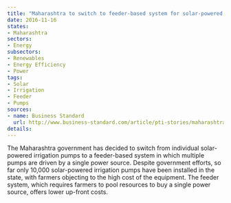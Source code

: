 ```yaml
---
title: "Maharashtra to switch to feeder-based system for solar-powered irrigation pumps"
date: 2016-11-16
states:
- Maharashtra
sectors:
- Energy
subsectors:
- Renewables
- Energy Efficiency
- Power
tags:
- Solar
- Irrigation
- Feeder
- Pumps
sources:
- name: Business Standard
  url: http://www.business-standard.com/article/pti-stories/maharashtra-taps-solar-energy-to-power-agriculture-sector-116111200021_1.html
details:
---
```


The Maharashtra government has decided to switch from individual solar-powered irrigation pumps to a feeder-based system in which multiple pumps are driven by a single power source. Despite government efforts, so far only 10,000 solar-powered irrigation pumps have been installed in the state, with farmers objecting to the high cost of the equipment. The feeder system, which requires farmers to pool resources to buy a single power source, offers lower up-front costs.

